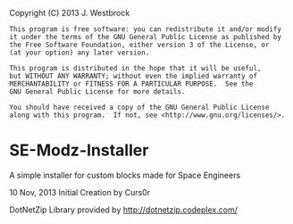 Copyright (C) 2013  J. Westbrock

    This program is free software: you can redistribute it and/or modify
    it under the terms of the GNU General Public License as published by
    the Free Software Foundation, either version 3 of the License, or
    (at your option) any later version.

    This program is distributed in the hope that it will be useful,
    but WITHOUT ANY WARRANTY; without even the implied warranty of
    MERCHANTABILITY or FITNESS FOR A PARTICULAR PURPOSE.  See the
    GNU General Public License for more details.

    You should have received a copy of the GNU General Public License
    along with this program.  If not, see <http://www.gnu.org/licenses/>.

SE-Modz-Installer
=================

A simple installer for custom blocks made for Space Engineers

10 Nov, 2013 Initial Creation by Curs0r

DotNetZip Library provided by http://dotnetzip.codeplex.com/
